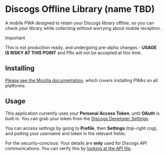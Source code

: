 # Discogs Offline Library (name TBD)

A mobile PWA designed to retain your Discogs library offline, so you can check your library while collecting without worrying about mobile reception.

> [!IMPORTANT]  
> This is not production ready, and undergoing pre-alpha changes - **USAGE IS RISKY AT THIS POINT** and PRs will not be accepted at this time.

## Installing

[Please see the Mozilla documentation](https://developer.mozilla.org/en-US/docs/Web/Progressive_web_apps/Guides/Installing), which covers installing PWAs on all platforms. 

## Usage

This application currently uses your **Personal Access Token**, until **OAuth** is built in. You can grab your token from the [Discogs Developer Settings](https://www.discogs.com/settings/developers).

You can access settings by going to **Profile**, then **Settings** (top-right cog), and putting your username and token in the relevant fields.

For the security-concious: Your details are **only** used for Discogs API communications. You can verify this by [looking at the API file](/src/api/discogs.ts).
